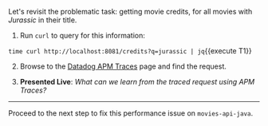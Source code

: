 Let's revisit the problematic task: getting movie credits, for all movies with _Jurassic_ in their title.

1. Run `curl` to query for this information:

  `time curl http://localhost:8081/credits?q=jurassic | jq`{{execute T1}}

2. Browse to the <a href="https://app.datadoghq.com/apm/traces" target="_datadog">Datadog APM Traces</a> page and find the request.

3. **Presented Live**: _What can we learn from the traced request using APM Traces?_

---

Proceed to the next step to fix this performance issue on `movies-api-java`.
